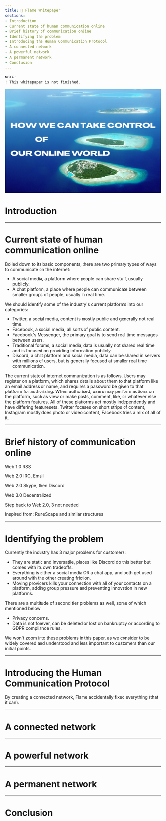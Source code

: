 ```yaml
---
title: 📃 Flame Whitepaper
sections:
- Introduction
- Current state of human communication online
- Brief history of communication online
- Identifying the problem
- Introducing the Human Communication Protocol
- A connected network
- A powerful network
- A permanent network
- Conclusion
---
```


```js
NOTE:
! This whitepaper is not finished.
```

<img src="./assets/whitepaper.png" />

# Introduction <a name="{sections[0]}"></a>

---

# Current state of human communication online <a name="{sections[1]}"></a>

Boiled down to its basic components, there are two primary types of ways to communicate on the internet:
- A social media, a platform where people can share stuff, usually publicly.
- A chat platform, a place where people can communicate between smaller groups of people, usually in real time.

We should identify some of the industry's current platforms into our categories:
- Twitter, a social media, content is mostly public and generally not real time.
- Facebook, a social media, all sorts of public content.
- Facebook's Messenger, the primary goal is to send real time messages between users.
- Traditional forums, a social media, data is usually not shared real time and is focused on providing information publicly.
- Discord, a chat platform and social media, data can be shared in servers with millions of users, but is generally focused at smaller real time communication.

The current state of internet communication is as follows.
Users may register on a platform, which shares details about them to that platform like an email address or name, and requires a password be given to that platform for authorising.
When authorised, users may perform actions on the platform, such as view or make posts, comment, like, or whatever else the platform features.
All of these platforms act mostly independently and have differing featuresets. Twitter focuses on short strips of content, Instagram mostly does photo or video content, Facebook tries a mix of all of it.

---

# Brief history of communication online <a name="{sections[2]}"></a>

Web 1.0 RSS

Web 2.0 IRC, Email

Web 2.0 Skype, then Discord

Web 3.0 Decentralized

Step back to Web 2.0, 3 not needed

Inspired from: RuneScape and similar structures

---

# Identifying the problem <a name="{sections[3]}"></a>

Currently the industry has 3 major problems for customers:
- They are static and inversatile, places like Discord do this better but comes with its own tradeoffs.
- Everything is either a social media OR a chat app, and both get used around with the other creating friction.
- Moving providers kills your connection with all of your contacts on a platform, adding group pressure and preventing innovation in new platforms.

There are a multitude of second tier problems as well, some of which mentioned below:
- Privacy concerns.
- Data is not forever, can be deleted or lost on bankruptcy or according to GDPR compliance rules.

We won't zoom into these problems in this paper, as we consider to be widely covered and understood and less important to customers than our initial points.

---

# Introducing the Human Communication Protocol <a name="{sections[4]}"></a>

By creating a connected network, Flame accidentally fixed everything (that it can).

---

# A connected network <a name="{sections[5]}"></a>

---

# A powerful network <a name="{sections[6]}"></a>

---

# A permanent network <a name="{sections[7]}"></a>

---

# Conclusion <a name="{sections[8]}"></a>

